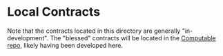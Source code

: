 # Local Contracts
Note that the contracts located in this directory are generally "in-development". The "blessed"
contracts will be located in the [Computable repo](https://github.com/computablelabs/computable),
likely having been developed here.
